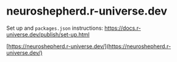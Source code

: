 # neuroshepherd.r-universe.dev

Set up and `packages.json` instructions: https://docs.r-universe.dev/publish/set-up.html

[https://neuroshepherd.r-universe.dev/](https://neuroshepherd.r-universe.dev/)
